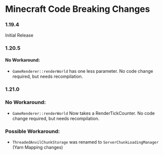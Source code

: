 # Minecraft Code Breaking Changes
### 1.19.4
Initial Release

### 1.20.5
#### No Workaround:
- `GameRenderer::renderWorld` has one less parameter. No code change required, but needs recompilation.

### 1.21.0
### No Workaround:
- `GameRenderer::renderWorld` Now takes a RenderTickCounter. No code change required, but needs recompilation.
### Possible Workaround:
- `ThreadedAnvilChunkStorage` was renamed to `ServerChunkLoadingManager` (Yarn Mapping changes)

